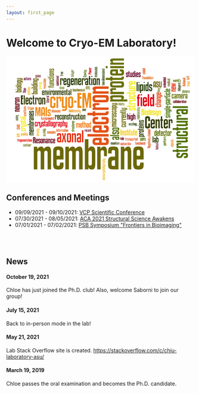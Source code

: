 ```yaml
---
layout: first_page
---
```



# Welcome to Cryo-EM Laboratory!

<img src="images/wordle.png" alt="wordle" align="middle" width="800">
<br>

## Conferences and Meetings
- 09/09/2021 - 09/10/2021: [VCP Scientific Conference](https://hopin.com/events/vcp-scientific-conference-2021)
- 07/30/2021 - 08/05/2021: [ACA 2021 Structural Science Awakens](https://www.acameeting.com/call-for-papers-2021)
- 07/01/2021 - 07/02/2021: [PSB Symposium "Frontiers in Bioimaging"](https://www.esrf.fr/home/events/conferences/2021/psb-symposium-frontiers-in-bioimaging/call-for-abstracts-for-poster-and-oral-contributions.html)

<br>

<br>

## News
#### October 19, 2021
Chloe has just joined the Ph.D. club!  Also, welcome Saborni to join our group!

#### July 15, 2021
Back to in-person mode in the lab!

#### May 21, 2021
Lab Stack Overflow site is created.  https://stackoverflow.com/c/chiu-laboratory-asu/

#### March 19, 2019
Chloe passes the oral examination and becomes the Ph.D. candidate.
